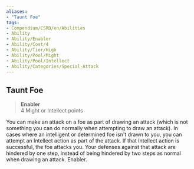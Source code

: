 ```yaml
---
aliases:
- "Taunt Foe"
tags:
- Compendium/CSRD/en/Abilities
- Ability
- Ability/Enabler
- Ability/Cost/4
- Ability/Tier/High
- Ability/Pool/Might
- Ability/Pool/Intellect
- Ability/Categories/Special-Attack
---
```


  
## Taunt Foe  
>**Enabler**  
>4 Might or Intellect points
  
You can make an attack on a foe as part of drawing an attack (which is not something you can do normally when attempting to draw an attack). In cases where an intelligent or determined foe isn't drawn to you, you can attempt an Intellect action as part of the attack. If that Intellect action is successful, the foe attacks you. Your defenses against that attack are hindered by one step, instead of being hindered by two steps as normal when drawing an attack. Enabler.
